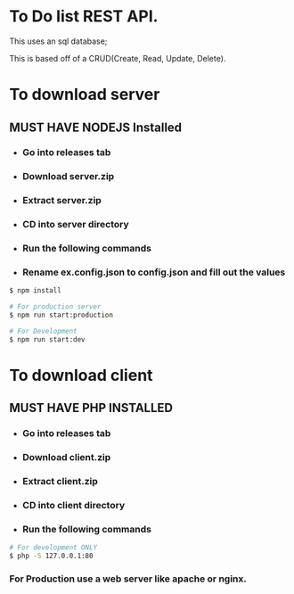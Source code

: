 # To Do list REST API.

This uses an sql database;

This is based off of a CRUD(Create, Read, Update, Delete).

# To download server
## MUST HAVE NODEJS Installed
* ### Go into releases tab
* ### Download server.zip
* ### Extract server.zip
* ### CD into server directory
* ### Run the following commands
* ### Rename ex.config.json to config.json and fill out the values

```bash
$ npm install

# For production server
$ npm run start:production

# For Development
$ npm run start:dev
```

# To download client
## MUST HAVE PHP INSTALLED
* ### Go into releases tab
* ### Download client.zip
* ### Extract client.zip
* ### CD into client directory
* ### Run the following commands

```bash
# For development ONLY
$ php -S 127.0.0.1:80
```

### For Production use a web server like apache or nginx.